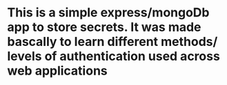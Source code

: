 # This is a simple express/mongoDb app to store secrets. It was made bascally to learn different methods/ levels of authentication used across web applications
